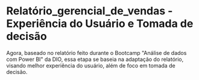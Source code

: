 # Relatório_gerencial_de_vendas - Experiência do Usuário e Tomada de decisão
Agora, baseado no relatório feito durante o Bootcamp "Análise de dados com Power BI" da DIO, essa etapa se baseia na adaptação do relatório, visando melhor experiência do usuário, além
de foco em tomada de decisão.

